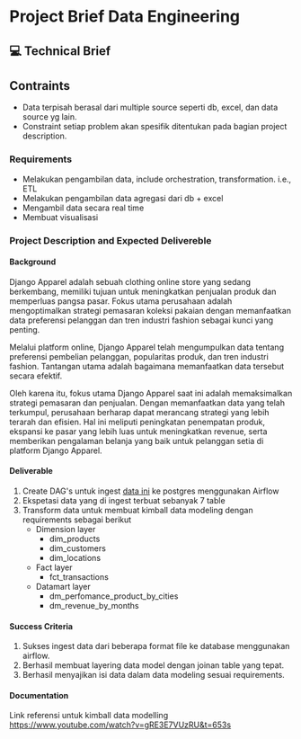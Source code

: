 # Project Brief Data Engineering

## 💻 Technical Brief

## Contraints

- Data terpisah berasal dari multiple source seperti db, excel, dan data source yg lain.
- Constraint setiap problem akan spesifik ditentukan pada bagian project description.

### Requirements

- Melakukan pengambilan data, include orchestration, transformation. i.e., ETL 
- Melakukan pengambilan data agregasi dari db + excel 
- Mengambil data secara real time 
- Membuat visualisasi

### Project Description and Expected Delivereble

#### Background

Django Apparel adalah sebuah clothing online store yang sedang berkembang, memiliki tujuan untuk meningkatkan penjualan produk dan memperluas pangsa pasar. Fokus utama perusahaan adalah mengoptimalkan strategi pemasaran koleksi pakaian dengan memanfaatkan data preferensi pelanggan dan tren industri fashion sebagai kunci yang penting.

Melalui platform online, Django Apparel telah mengumpulkan data tentang preferensi pembelian pelanggan, popularitas produk, dan tren industri fashion. Tantangan utama adalah bagaimana memanfaatkan data tersebut secara efektif.

Oleh karena itu, fokus utama Django Apparel saat ini adalah memaksimalkan strategi pemasaran dan penjualan. Dengan memanfaatkan data yang telah terkumpul, perusahaan berharap dapat merancang strategi yang lebih terarah dan efisien. Hal ini meliputi peningkatan penempatan produk, ekspansi ke pasar yang lebih luas untuk meningkatkan revenue, serta memberikan pengalaman belanja yang baik untuk pelanggan setia di platform Django Apparel.

#### Deliverable

1. Create DAG's untuk ingest [data ini](/dataset/) ke postgres menggunakan Airflow
2. Ekspetasi data yang di ingest terbuat sebanyak 7 table
3. Transform data untuk membuat kimball data modeling dengan requirements sebagai berikut
    - Dimension layer
        - dim_products
        - dim_customers
        - dim_locations
    - Fact layer
        - fct_transactions
    - Datamart layer
        - dm_perfomance_product_by_cities
        - dm_revenue_by_months

#### Success Criteria

1. Sukses ingest data dari beberapa format file ke database menggunakan airflow.
2. Berhasil membuat layering data model dengan joinan table yang tepat.
3. Berhasil menyajikan isi data dalam data modeling sesuai requirements.

#### Documentation

Link referensi untuk kimball data modelling https://www.youtube.com/watch?v=gRE3E7VUzRU&t=653s

